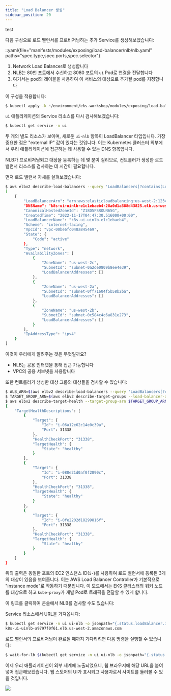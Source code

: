 ```yaml
---
title: "Load Balancer 생성"
sidebar_position: 20
---
```


test

다음 구성으로 로드 밸런서를 프로비저닝하는 추가 Service를 생성해보겠습니다:

::yaml{file="manifests/modules/exposing/load-balancer/nlb/nlb.yaml" paths="spec.type,spec.ports,spec.selector"}

1. Network Load Balancer로 생성합니다
2. NLB는 80번 포트에서 수신하고 8080 포트의 `ui` Pod로 연결을 전달합니다
3. 여기서는 pod의 레이블을 사용하여 이 서비스의 대상으로 추가될 pod를 지정합니다

이 구성을 적용합니다:

```bash timeout=180 hook=add-lb hookTimeout=430
$ kubectl apply -k ~/environment/eks-workshop/modules/exposing/load-balancer/nlb
```

`ui` 애플리케이션의 Service 리소스를 다시 검사해보겠습니다:

```bash
$ kubectl get service -n ui
```

두 개의 별도 리소스가 보이며, 새로운 `ui-nlb` 항목이 LoadBalancer 타입입니다. 가장 중요한 점은 "external IP" 값이 있다는 것입니다. 이는 Kubernetes 클러스터 외부에서 우리 애플리케이션에 접근하는 데 사용할 수 있는 DNS 항목입니다.

NLB가 프로비저닝되고 대상을 등록하는 데 몇 분이 걸리므로, 컨트롤러가 생성한 로드 밸런서 리소스를 검사하는 데 시간이 필요합니다.

먼저 로드 밸런서 자체를 살펴보겠습니다:

```bash
$ aws elbv2 describe-load-balancers --query 'LoadBalancers[?contains(LoadBalancerName, `k8s-ui-uinlb`) == `true`]'
[
    {
        "LoadBalancerArn": "arn:aws:elasticloadbalancing:us-west-2:1234567890:loadbalancer/net/k8s-ui-uinlb-e1c1ebaeb4/28a0d1a388d43825",
        "DNSName": "k8s-ui-uinlb-e1c1ebaeb4-28a0d1a388d43825.elb.us-west-2.amazonaws.com",
        "CanonicalHostedZoneId": "Z18D5FSROUN65G",
        "CreatedTime": "2022-11-17T04:47:30.516000+00:00",
        "LoadBalancerName": "k8s-ui-uinlb-e1c1ebaeb4",
        "Scheme": "internet-facing",
        "VpcId": "vpc-00be6fc048a845469",
        "State": {
            "Code": "active"
        },
        "Type": "network",
        "AvailabilityZones": [
            {
                "ZoneName": "us-west-2c",
                "SubnetId": "subnet-0a2de0809b8ee4e39",
                "LoadBalancerAddresses": []
            },
            {
                "ZoneName": "us-west-2a",
                "SubnetId": "subnet-0ff71604f5b58b2ba",
                "LoadBalancerAddresses": []
            },
            {
                "ZoneName": "us-west-2b",
                "SubnetId": "subnet-0c584c4c6a831e273",
                "LoadBalancerAddresses": []
            }
        ],
        "IpAddressType": "ipv4"
    }
]
```

이것이 우리에게 알려주는 것은 무엇일까요?

- NLB는 공용 인터넷을 통해 접근 가능합니다
- VPC의 공용 서브넷을 사용합니다

또한 컨트롤러가 생성한 대상 그룹의 대상들을 검사할 수 있습니다:

```bash
$ ALB_ARN=$(aws elbv2 describe-load-balancers --query 'LoadBalancers[?contains(LoadBalancerName, `k8s-ui-uinlb`) == `true`].LoadBalancerArn' | jq -r '.[0]')
$ TARGET_GROUP_ARN=$(aws elbv2 describe-target-groups --load-balancer-arn $ALB_ARN | jq -r '.TargetGroups[0].TargetGroupArn')
$ aws elbv2 describe-target-health --target-group-arn $TARGET_GROUP_ARN
{
    "TargetHealthDescriptions": [
        {
            "Target": {
                "Id": "i-06a12e62c14e0c39a",
                "Port": 31338
            },
            "HealthCheckPort": "31338",
            "TargetHealth": {
                "State": "healthy"
            }
        },
        {
            "Target": {
                "Id": "i-088e21d0af0f2890c",
                "Port": 31338
            },
            "HealthCheckPort": "31338",
            "TargetHealth": {
                "State": "healthy"
            }
        },
        {
            "Target": {
                "Id": "i-0fe2202d18299816f",
                "Port": 31338
            },
            "HealthCheckPort": "31338",
            "TargetHealth": {
                "State": "healthy"
            }
        }
    ]
}
```

위의 출력은 동일한 포트의 EC2 인스턴스 ID(`i-`)를 사용하여 로드 밸런서에 등록된 3개의 대상이 있음을 보여줍니다. 이는 AWS Load Balancer Controller가 기본적으로 "instance mode"로 작동하기 때문입니다. 이 모드에서는 EKS 클러스터의 워커 노드를 대상으로 하고 `kube-proxy`가 개별 Pod로 트래픽을 전달할 수 있게 합니다.

이 링크를 클릭하여 콘솔에서 NLB를 검사할 수도 있습니다:

<ConsoleButton url="https://console.aws.amazon.com/ec2/home#LoadBalancers:tag:service.k8s.aws/stack=ui/ui-nlb;sort=loadBalancerName" service="ec2" label="Open EC2 console"/>

Service 리소스에서 URL을 가져옵니다:

```bash
$ kubectl get service -n ui ui-nlb -o jsonpath="{.status.loadBalancer.ingress[*].hostname}{'\n'}"
k8s-ui-uinlb-a9797f0f61.elb.us-west-2.amazonaws.com
```

로드 밸런서의 프로비저닝이 완료될 때까지 기다리려면 다음 명령을 실행할 수 있습니다:

```bash
$ wait-for-lb $(kubectl get service -n ui ui-nlb -o jsonpath="{.status.loadBalancer.ingress[*].hostname}{'\n'}")
```

이제 우리 애플리케이션이 외부 세계에 노출되었으니, 웹 브라우저에 해당 URL을 붙여넣어 접근해보겠습니다. 웹 스토어의 UI가 표시되고 사용자로서 사이트를 둘러볼 수 있을 것입니다.

<Browser url="http://k8s-ui-uinlb-a9797f0f61.elb.us-west-2.amazonaws.com">
<img src={require('@site/static/img/sample-app-screens/home.webp').default}/>
</Browser>
